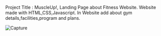 Project Title : MuscleUp!, Landing Page about Fitness Website.
Website made with HTML,CSS,Javascript. In Website add about gym details,facilities,program and plans.

![Capture](https://github.com/user-attachments/assets/368a2649-0409-4e9a-938f-8cf83fb36460)
